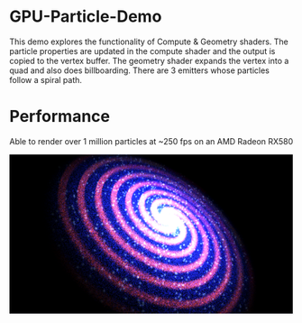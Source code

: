 # GPU-Particle-Demo

This demo explores the functionality of Compute & Geometry shaders. The particle properties are updated in the compute shader and the 
output is copied to the vertex buffer. The geometry shader expands the vertex into a quad and also does billboarding. There are 3 emitters whose particles follow a spiral path.

# Performance

Able to render over 1 million particles at ~250 fps on an AMD Radeon RX580 

![alt text](https://github.com/RahulSVasudevan/GPU-Particle-Demo/blob/master/Screenshots/SpiralGalaxy.PNG)
